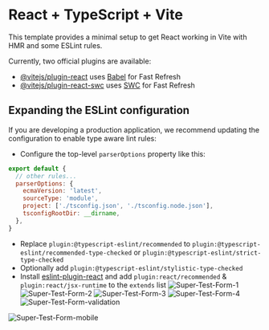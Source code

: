 # React + TypeScript + Vite

This template provides a minimal setup to get React working in Vite with HMR and some ESLint rules.

Currently, two official plugins are available:

- [@vitejs/plugin-react](https://github.com/vitejs/vite-plugin-react/blob/main/packages/plugin-react/README.md) uses [Babel](https://babeljs.io/) for Fast Refresh
- [@vitejs/plugin-react-swc](https://github.com/vitejs/vite-plugin-react-swc) uses [SWC](https://swc.rs/) for Fast Refresh

## Expanding the ESLint configuration

If you are developing a production application, we recommend updating the configuration to enable type aware lint rules:

- Configure the top-level `parserOptions` property like this:

```js
export default {
  // other rules...
  parserOptions: {
    ecmaVersion: 'latest',
    sourceType: 'module',
    project: ['./tsconfig.json', './tsconfig.node.json'],
    tsconfigRootDir: __dirname,
  },
}
```

- Replace `plugin:@typescript-eslint/recommended` to `plugin:@typescript-eslint/recommended-type-checked` or `plugin:@typescript-eslint/strict-type-checked`
- Optionally add `plugin:@typescript-eslint/stylistic-type-checked`
- Install [eslint-plugin-react](https://github.com/jsx-eslint/eslint-plugin-react) and add `plugin:react/recommended` & `plugin:react/jsx-runtime` to the `extends` list
![Super-Test-Form-1](https://github.com/manojkiranti/super-test-form/assets/10720424/0a2bcb35-ba5f-44cf-a7f8-4ac1f83a0426)
![Super-Test-Form-2](https://github.com/manojkiranti/super-test-form/assets/10720424/2df16c41-4ee8-454b-ba96-33033ea4f25c)
![Super-Test-Form-3](https://github.com/manojkiranti/super-test-form/assets/10720424/d038af09-5956-4573-88c5-5f76acdf59a1)
![Super-Test-Form-4](https://github.com/manojkiranti/super-test-form/assets/10720424/0037aea9-0e91-4a35-b960-99e9791e8b7d)
![Super-Test-Form-validation](https://github.com/manojkiranti/super-test-form/assets/10720424/4d0f5156-3988-46d5-8962-4783922e66dd)

![Super-Test-Form-mobile](https://github.com/manojkiranti/super-test-form/assets/10720424/59d2f1f0-2c4b-4b5f-9972-8ab6fc8c5743)
